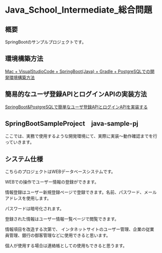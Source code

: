 # Java_School_Intermediate_総合問題

## 概要
SpringBootのサンプルプロジェクトです。

## 環境構築方法
[Mac + VisualStudioCode + SpringBoot(Java) + Gradle + PostgreSQLでの開発環境構築方法](https://qiita.com/ngnmsn/items/a8c52460739051d60760)

## 簡易的なユーザ登録APIとログインAPIの実装方法
[SpringBoot&PostgreSQLで簡単なユーザ登録APIとログインAPIを実装する](https://qiita.com/ngnmsn/items/636055bcc018783daa7f)

## SpringBootSampleProject　java-sample-pj
ここでは、実務で使用するような開発環境にて、実際に実装～動作確認までを行っていきます。
## システム仕様
こちらのプロジェクトはWEBデータベースシステムです。

WEBでの操作でユーザー情報の登録ができます。

情報登録はユーザー新規登録ページで登録できます。名前、パスワード、メールアドレスを使用します。

パスワードは暗号化されます。

登録された情報はユーザー情報一覧ページで閲覧できます。

情報項目を改造する次第で、
インタネットサイトのユーザー管理、企業の従業員管理、銀行の御客管理などに使用できると思います。

個人が使用する場合は連絡帳としての使用もできると思うます。
